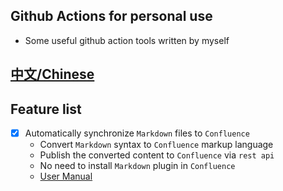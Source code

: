 ## Github Actions for personal use
- Some useful github action tools written by myself

## [中文/Chinese](../../README.md)

## Feature list
- [X] Automatically synchronize `Markdown` files to `Confluence`
  - Convert `Markdown` syntax to `Confluence` markup language
  - Publish the converted content to `Confluence` via `rest api`
  - No need to install `Markdown` plugin in `Confluence`
  - [User Manual](./SyncMarkdownToConfluence.md)